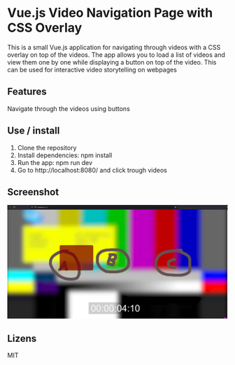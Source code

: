 # Vue.js Video Navigation Page with CSS Overlay

This is a small Vue.js application for navigating through videos with a CSS overlay on top of the videos. The app allows you to load a list of videos and view them one by one while displaying a button on top of the video. This can be used for interactive video storytelling on webpages

## Features
Navigate through the videos using buttons


## Use / install 

1. Clone the repository
3. Install dependencies: npm install
4. Run the app: npm run dev
5. Go to http://localhost:8080/ and click trough videos

## Screenshot
![Screenshot](/docs/screenshot.png)

## Lizens
MIT
